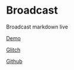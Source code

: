 Broadcast
=================

Broadcast markdown live

[Demo](https://broadcasting.glitch.me)

[Glitch](https://glitch.com/~broadcasting)

[Github](https://github.com/jajoosam/broadcast)